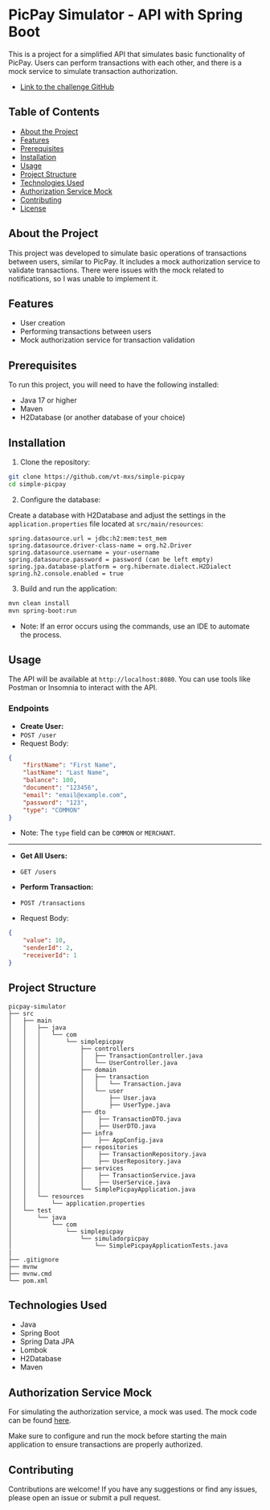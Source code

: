 # PicPay Simulator - API with Spring Boot

This is a project for a simplified API that simulates basic functionality of PicPay. Users can perform transactions with each other, and there is a mock service to simulate transaction authorization.
- [Link to the challenge GitHub](https://github.com/PicPay/picpay-desafio-backend)

## Table of Contents

- [About the Project](#about-the-project)
- [Features](#features)
- [Prerequisites](#prerequisites)
- [Installation](#installation)
- [Usage](#usage)
- [Project Structure](#project-structure)
- [Technologies Used](#technologies-used)
- [Authorization Service Mock](#authorization-service-mock)
- [Contributing](#contributing)
- [License](#license)

## About the Project

This project was developed to simulate basic operations of transactions between users, similar to PicPay. It includes a mock authorization service to validate transactions.
There were issues with the mock related to notifications, so I was unable to implement it.

## Features

- User creation
- Performing transactions between users
- Mock authorization service for transaction validation

## Prerequisites

To run this project, you will need to have the following installed:

- Java 17 or higher
- Maven
- H2Database (or another database of your choice)

## Installation

1. Clone the repository:
```bash
git clone https://github.com/vt-mxs/simple-picpay
cd simple-picpay
```

2. Configure the database:

Create a database with H2Database and adjust the settings in the `application.properties` file located at `src/main/resources`:
```properties
spring.datasource.url = jdbc:h2:mem:test_mem
spring.datasource.driver-class-name = org.h2.Driver
spring.datasource.username = your-username
spring.datasource.password = password (can be left empty)
spring.jpa.database-platform = org.hibernate.dialect.H2Dialect
spring.h2.console.enabled = true
```

3. Build and run the application:
```bash
mvn clean install
mvn spring-boot:run
```
- Note: If an error occurs using the commands, use an IDE to automate the process.
## Usage

The API will be available at `http://localhost:8080`. You can use tools like Postman or Insomnia to interact with the API.

### Endpoints

- **Create User:**
- `POST /user`
- Request Body:
```json
{
    "firstName": "First Name",
    "lastName": "Last Name",
    "balance": 100,
    "document": "123456",
    "email": "email@example.com",
    "password": "123",
    "type": "COMMON"
}
```
- Note: The `type` field can be `COMMON` or `MERCHANT`.

---

- **Get All Users:**
- `GET /users`

- **Perform Transaction:**
- `POST /transactions`
- Request Body:
```json
{
    "value": 10,
    "senderId": 2,
    "receiverId": 1
}
```

## Project Structure
```
picpay-simulator
├── src
│   ├── main
│   │   ├── java
│   │   │   └── com
│   │   │       └── simplepicpay
│   │   │           ├── controllers
│   │   │           │   ├── TransactionController.java
│   │   │           │   └── UserController.java
│   │   │           ├── domain
│   │   │           │   ├── transaction
│   │   │           │   │   └── Transaction.java
│   │   │           │   └── user
│   │   │           │       ├── User.java
│   │   │           │       ├── UserType.java
│   │   │           ├── dto
│   │   │           │    ├── TransactionDTO.java
│   │   │           │    ├── UserDTO.java
│   │   │           ├── infra
│   │   │           │    ├── AppConfig.java
│   │   │           ├── repositories
│   │   │           │    ├── TransactionRepository.java
│   │   │           │    ├── UserRepository.java
│   │   │           ├── services
│   │   │           │    ├── TransactionService.java
│   │   │           │    ├── UserService.java
│   │   │           └── SimplePicpayApplication.java
│   │   └── resources
│   │       └── application.properties
│   └── test
│       └── java
│           └── com
│               └── simplepicpay
│                   └── simuladorpicpay
│                       └── SimplePicpayApplicationTests.java
|
├── .gitignore
├── mvnw
├── mvnw.cmd
└── pom.xml
```

## Technologies Used

- Java
- Spring Boot
- Spring Data JPA
- Lombok
- H2Database
- Maven

## Authorization Service Mock

For simulating the authorization service, a mock was used. The mock code can be found [here](https://util.devi.tools/api/v2/authorize).

Make sure to configure and run the mock before starting the main application to ensure transactions are properly authorized.

## Contributing

Contributions are welcome! If you have any suggestions or find any issues, please open an issue or submit a pull request.